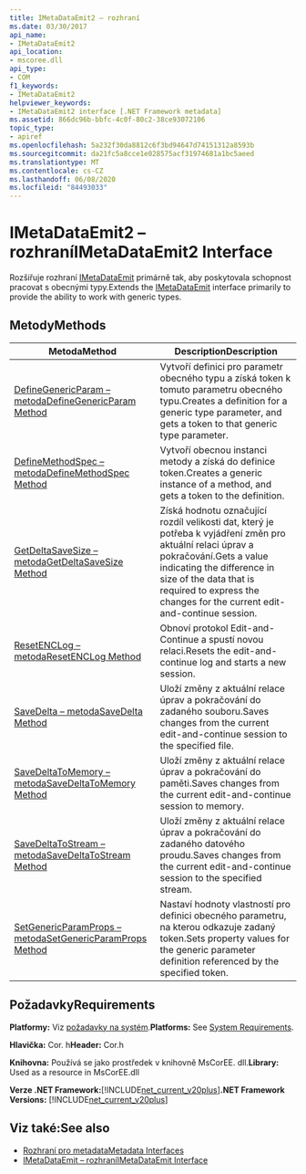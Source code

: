 ```yaml
---
title: IMetaDataEmit2 – rozhraní
ms.date: 03/30/2017
api_name:
- IMetaDataEmit2
api_location:
- mscoree.dll
api_type:
- COM
f1_keywords:
- IMetaDataEmit2
helpviewer_keywords:
- IMetaDataEmit2 interface [.NET Framework metadata]
ms.assetid: 866dc96b-bbfc-4c0f-80c2-38ce93072106
topic_type:
- apiref
ms.openlocfilehash: 5a232f30da8812c6f3bd94647d74151312a8593b
ms.sourcegitcommit: da21fc5a8cce1e028575acf31974681a1bc5aeed
ms.translationtype: MT
ms.contentlocale: cs-CZ
ms.lasthandoff: 06/08/2020
ms.locfileid: "84493033"
---
```

# <a name="imetadataemit2-interface"></a><span data-ttu-id="c8087-102">IMetaDataEmit2 – rozhraní</span><span class="sxs-lookup"><span data-stu-id="c8087-102">IMetaDataEmit2 Interface</span></span>
<span data-ttu-id="c8087-103">Rozšiřuje rozhraní [IMetaDataEmit](imetadataemit-interface.md) primárně tak, aby poskytovala schopnost pracovat s obecnými typy.</span><span class="sxs-lookup"><span data-stu-id="c8087-103">Extends the [IMetaDataEmit](imetadataemit-interface.md) interface primarily to provide the ability to work with generic types.</span></span>  
  
## <a name="methods"></a><span data-ttu-id="c8087-104">Metody</span><span class="sxs-lookup"><span data-stu-id="c8087-104">Methods</span></span>  
  
|<span data-ttu-id="c8087-105">Metoda</span><span class="sxs-lookup"><span data-stu-id="c8087-105">Method</span></span>|<span data-ttu-id="c8087-106">Description</span><span class="sxs-lookup"><span data-stu-id="c8087-106">Description</span></span>|  
|------------|-----------------|  
|[<span data-ttu-id="c8087-107">DefineGenericParam – metoda</span><span class="sxs-lookup"><span data-stu-id="c8087-107">DefineGenericParam Method</span></span>](imetadataemit2-definegenericparam-method.md)|<span data-ttu-id="c8087-108">Vytvoří definici pro parametr obecného typu a získá token k tomuto parametru obecného typu.</span><span class="sxs-lookup"><span data-stu-id="c8087-108">Creates a definition for a generic type parameter, and gets a token to that generic type parameter.</span></span>|  
|[<span data-ttu-id="c8087-109">DefineMethodSpec – metoda</span><span class="sxs-lookup"><span data-stu-id="c8087-109">DefineMethodSpec Method</span></span>](imetadataemit2-definemethodspec-method.md)|<span data-ttu-id="c8087-110">Vytvoří obecnou instanci metody a získá do definice token.</span><span class="sxs-lookup"><span data-stu-id="c8087-110">Creates a generic instance of a method, and gets a token to the definition.</span></span>|  
|[<span data-ttu-id="c8087-111">GetDeltaSaveSize – metoda</span><span class="sxs-lookup"><span data-stu-id="c8087-111">GetDeltaSaveSize Method</span></span>](imetadataemit2-getdeltasavesize-method.md)|<span data-ttu-id="c8087-112">Získá hodnotu označující rozdíl velikosti dat, který je potřeba k vyjádření změn pro aktuální relaci úprav a pokračování.</span><span class="sxs-lookup"><span data-stu-id="c8087-112">Gets a value indicating the difference in size of the data that is required to express the changes for the current edit-and-continue session.</span></span>|  
|[<span data-ttu-id="c8087-113">ResetENCLog – metoda</span><span class="sxs-lookup"><span data-stu-id="c8087-113">ResetENCLog Method</span></span>](imetadataemit2-resetenclog-method.md)|<span data-ttu-id="c8087-114">Obnoví protokol Edit-and-Continue a spustí novou relaci.</span><span class="sxs-lookup"><span data-stu-id="c8087-114">Resets the edit-and-continue log and starts a new session.</span></span>|  
|[<span data-ttu-id="c8087-115">SaveDelta – metoda</span><span class="sxs-lookup"><span data-stu-id="c8087-115">SaveDelta Method</span></span>](imetadataemit2-savedelta-method.md)|<span data-ttu-id="c8087-116">Uloží změny z aktuální relace úprav a pokračování do zadaného souboru.</span><span class="sxs-lookup"><span data-stu-id="c8087-116">Saves changes from the current edit-and-continue session to the specified file.</span></span>|  
|[<span data-ttu-id="c8087-117">SaveDeltaToMemory – metoda</span><span class="sxs-lookup"><span data-stu-id="c8087-117">SaveDeltaToMemory Method</span></span>](imetadataemit2-savedeltatomemory-method.md)|<span data-ttu-id="c8087-118">Uloží změny z aktuální relace úprav a pokračování do paměti.</span><span class="sxs-lookup"><span data-stu-id="c8087-118">Saves changes from the current edit-and-continue session to memory.</span></span>|  
|[<span data-ttu-id="c8087-119">SaveDeltaToStream – metoda</span><span class="sxs-lookup"><span data-stu-id="c8087-119">SaveDeltaToStream Method</span></span>](imetadataemit2-savedeltatostream-method.md)|<span data-ttu-id="c8087-120">Uloží změny z aktuální relace úprav a pokračování do zadaného datového proudu.</span><span class="sxs-lookup"><span data-stu-id="c8087-120">Saves changes from the current edit-and-continue session to the specified stream.</span></span>|  
|[<span data-ttu-id="c8087-121">SetGenericParamProps – metoda</span><span class="sxs-lookup"><span data-stu-id="c8087-121">SetGenericParamProps Method</span></span>](imetadataemit2-setgenericparamprops-method.md)|<span data-ttu-id="c8087-122">Nastaví hodnoty vlastností pro definici obecného parametru, na kterou odkazuje zadaný token.</span><span class="sxs-lookup"><span data-stu-id="c8087-122">Sets property values for the generic parameter definition referenced by the specified token.</span></span>|  
  
## <a name="requirements"></a><span data-ttu-id="c8087-123">Požadavky</span><span class="sxs-lookup"><span data-stu-id="c8087-123">Requirements</span></span>  
 <span data-ttu-id="c8087-124">**Platformy:** Viz [požadavky na systém](../../get-started/system-requirements.md).</span><span class="sxs-lookup"><span data-stu-id="c8087-124">**Platforms:** See [System Requirements](../../get-started/system-requirements.md).</span></span>  
  
 <span data-ttu-id="c8087-125">**Hlavička:** Cor. h</span><span class="sxs-lookup"><span data-stu-id="c8087-125">**Header:** Cor.h</span></span>  
  
 <span data-ttu-id="c8087-126">**Knihovna:** Používá se jako prostředek v knihovně MsCorEE. dll.</span><span class="sxs-lookup"><span data-stu-id="c8087-126">**Library:** Used as a resource in MsCorEE.dll</span></span>  
  
 <span data-ttu-id="c8087-127">**Verze .NET Framework:**[!INCLUDE[net_current_v20plus](../../../../includes/net-current-v20plus-md.md)]</span><span class="sxs-lookup"><span data-stu-id="c8087-127">**.NET Framework Versions:** [!INCLUDE[net_current_v20plus](../../../../includes/net-current-v20plus-md.md)]</span></span>  
  
## <a name="see-also"></a><span data-ttu-id="c8087-128">Viz také:</span><span class="sxs-lookup"><span data-stu-id="c8087-128">See also</span></span>

- [<span data-ttu-id="c8087-129">Rozhraní pro metadata</span><span class="sxs-lookup"><span data-stu-id="c8087-129">Metadata Interfaces</span></span>](metadata-interfaces.md)
- [<span data-ttu-id="c8087-130">IMetaDataEmit – rozhraní</span><span class="sxs-lookup"><span data-stu-id="c8087-130">IMetaDataEmit Interface</span></span>](imetadataemit-interface.md)
